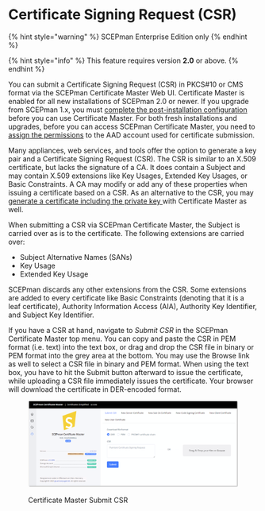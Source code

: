 # Certificate Signing Request (CSR)

{% hint style="warning" %}
SCEPman Enterprise Edition only
{% endhint %}

{% hint style="info" %}
This feature requires version **2.0** or above.
{% endhint %}

You can submit a Certificate Signing Request (CSR) in PKCS#10 or CMS format via the SCEPman Certificate Master Web UI. Certificate Master is enabled for all new installations of SCEPman 2.0 or newer. If you upgrade from SCEPman 1.x, you must [complete the post-installation configuration](../../scepman-configuration/post-installation-config.md) before you can use Certificate Master. For both fresh installations and upgrades, before you can access SCEPman Certificate Master, you need to [assign the permissions](../../scepman-configuration/post-installation-config.md#granting-the-rights-to-request-certificates-via-the-certificate-master-website) to the AAD account used for certificate submission.

Many appliances, web services, and tools offer the option to generate a key pair and a Certificate Signing Request (CSR). The CSR is similar to an X.509 certificate, but lacks the signature of a CA. It does contain a Subject and may contain X.509 extensions like Key Usages, Extended Key Usages, or Basic Constraints. A CA may modify or add any of these properties when issuing a certificate based on a CSR. As an alternative to the CSR, you may [generate a certificate including the private key ](tls-server-certificate-pkcs-12.md)with Certificate Master as well.

When submitting a CSR via SCEPman Certificate Master, the Subject is carried over as is to the certificate. The following extensions are carried over:

* Subject Alternative Names (SANs)
* Key Usage
* Extended Key Usage

SCEPman discards any other extensions from the CSR. Some extensions are added to every certificate like Basic Constraints (denoting that it is a leaf certificate), Authority Information Access (AIA), Authority Key Identifier, and Subject Key Identifier.

If you have a CSR at hand, navigate to _Submit CSR_ in the SCEPman Certificate Master top menu. You can copy and paste the CSR in PEM format (i.e. text) into the text box, or drag and drop the CSR file in binary or PEM format into the grey area at the bottom. You may use the Browse link as well to select a CSR file in binary and PEM format. When using the text box, you have to hit the Submit button afterward to issue the certificate, while uploading a CSR file immediately issues the certificate. Your browser will download the certificate in DER-encoded format.

<figure><img src="../../.gitbook/assets/2023-09-08 15_32_55-SCEPman Certificate Master.png" alt=""><figcaption><p>Certificate Master Submit CSR</p></figcaption></figure>
